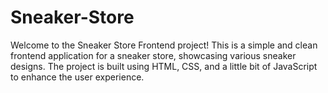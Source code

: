 # Sneaker-Store
Welcome to the Sneaker Store Frontend project! This is a simple and clean frontend application for a sneaker store, showcasing various sneaker designs. The project is built using HTML, CSS, and a little bit of JavaScript to enhance the user experience.
